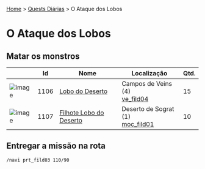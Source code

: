 [Home](../README.md) > [Quests Diárias](./README.md) > O Ataque dos Lobos

# O Ataque dos Lobos

## Matar os monstros

| | Id | Nome | Localização | Qtd. |
| - | - | - | - | - |
| ![image](https://file5s.ratemyserver.net/mobs/1106.gif) | 1106 | [Lobo do Deserto](https://ratemyserver.net/mob_db.php?mob_id=1106&small=1&back=1) | Campos de Veins (4)<br>[ve_fild04](https://ratemyserver.net/index.php?page=npc_shop_warp&map=ve_fild04) | 15 |
| ![image](https://file5s.ratemyserver.net/mobs/1107.gif) | 1107 | [Filhote Lobo do Deserto](https://ratemyserver.net/mob_db.php?mob_id=1107&small=1&back=1) | Deserto de Sograt (1)<br>[moc_fild01](https://ratemyserver.net/index.php?page=npc_shop_warp&map=moc_fild01) | 10 |

## Entregar a missão na rota

```
/navi prt_fild03 110/90
```

